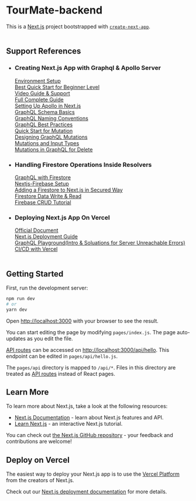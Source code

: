 # TourMate-backend

This is a [Next.js](https://nextjs.org/) project bootstrapped with [`create-next-app`](https://github.com/vercel/next.js/tree/canary/packages/create-next-app).  
<br>

## Support References 

* ### Creating Next.js App with Graphql & Apollo Server

    [Environment Setup](https://www.techomoro.com/how-to-install-and-setup-a-next-js-app-on-windows-10/)  
    [Best Quick Start for Beginner Level](https://www.smashingmagazine.com/2020/10/graphql-server-next-javascript-api-routes)  
    [Video Guide & Support](https://www.youtube.com/watch?v=RJpevpbC4YY)  
    [Full Complete Guide](https://lyonwj.com/blog/graphql-server-next-js-neo4j-aura-vercel)  
    [Setting Up Apollo in Next.js](https://www.youtube.com/watch?v=U86hn1HmuFU)  
    [GraphQL Schema Basics](https://www.apollographql.com/docs/apollo-server/schema/schema/)  
    [GraphQL Naming Conventions](https://docs.devland.is/technical-overview/api-design-guide/graphql-naming-conventions)  
    [GraphQL Best Practices](https://atheros.ai/blog/graphql-best-practices-for-graphql-schema-design)  
    [Quick Start for Mutation](https://www.howtographql.com/graphql-js/3-a-simple-mutation/)  
    [Designing GraphQL Mutations](https://www.apollographql.com/blog/graphql/basics/designing-graphql-mutations/)  
    [Mutations and Input Types](https://graphql.org/graphql-js/mutations-and-input-types/)  
    [Mutations in GraphQL for Delete](https://dgraph.io/docs/graphql/mutations/delete/)

* ### Handling Firestore Operations Inside Resolvers

    [GraphQL with Firestore](https://www.youtube.com/watch?v=8D9XnnjFGMs)  
    [Nextjs-Firebase Setup](https://www.youtube.com/watch?v=bReCIxeWayw)  
    [Adding a Firestore to Next.js in Secured Way](https://www.youtube.com/watch?v=AQ1ArQEw_Vw)  
    [Firestore Data Write & Read](https://saveyourtime.medium.com/firebase-cloud-firestore-add-set-update-delete-get-data-6da566513b1b)  
    [Firebase CRUD Tutorial](https://www.youtube.com/watch?v=qA9L3_cK9Z0)

* ### Deploying Next.js App On Vercel

    [Official Document](https://nextjs.org/learn/basics/deploying-nextjs-app/deploy)  
    [Next.js Deployment Guide](https://www.techomoro.com/how-to-deploy-a-next-js-app-on-vercel-for-free/)  
    [GraphQL Playground(Intro & Soluations for Server Unreachable Errors)](https://www.apollographql.com/docs/apollo-server/migration/)  
    [CI/CD with Vercel](https://www.youtube.com/watch?v=gV9HUQTY03Q)
<br></br>

## Getting Started

First, run the development server:

```bash
npm run dev
# or
yarn dev
```

Open [http://localhost:3000](http://localhost:3000) with your browser to see the result.

You can start editing the page by modifying `pages/index.js`. The page auto-updates as you edit the file.

[API routes](https://nextjs.org/docs/api-routes/introduction) can be accessed on [http://localhost:3000/api/hello](http://localhost:3000/api/hello). This endpoint can be edited in `pages/api/hello.js`.

The `pages/api` directory is mapped to `/api/*`. Files in this directory are treated as [API routes](https://nextjs.org/docs/api-routes/introduction) instead of React pages.

## Learn More

To learn more about Next.js, take a look at the following resources:

- [Next.js Documentation](https://nextjs.org/docs) - learn about Next.js features and API.
- [Learn Next.js](https://nextjs.org/learn) - an interactive Next.js tutorial.

You can check out [the Next.js GitHub repository](https://github.com/vercel/next.js/) - your feedback and contributions are welcome!

## Deploy on Vercel

The easiest way to deploy your Next.js app is to use the [Vercel Platform](https://vercel.com/new?utm_medium=default-template&filter=next.js&utm_source=create-next-app&utm_campaign=create-next-app-readme) from the creators of Next.js.

Check out our [Next.js deployment documentation](https://nextjs.org/docs/deployment) for more details.
